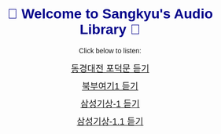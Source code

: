 <!DOCTYPE html>
<html>
<head>
  <meta charset="UTF-8">
  <title>Sangkyu's Audio Library</title>
  <style>
    body { font-family: Arial, sans-serif; text-align: center; margin-top: 50px; }
    h1 { color: darkblue; }
    a { display: block; margin: 10px; font-size: 18px; }
  </style>
</head>
<body>
  <h1>🎵 Welcome to Sangkyu's Audio Library 🎵</h1>
  <p>Click below to listen:</p>
  <a href="./Hwan/동경대전_포덕문.wav">동경대전 포덕문 듣기</a>
  <a href="./Hwan/북부여기1.mp3">북부여기1 듣기</a>
  <a href="./Hwan/삼성기상-1.mp3">삼성기상-1 듣기</a>
  <a href="./Hwan/삼성기상-1-1.mp3">삼성기상-1.1 듣기</a>
</body>
</html>
